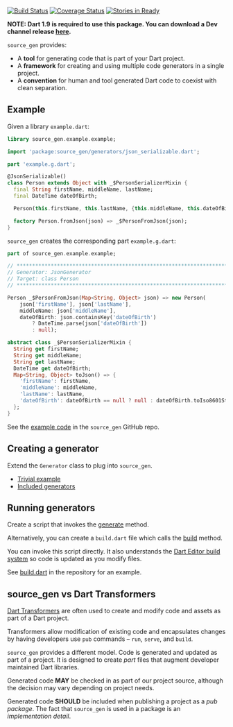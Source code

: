 [![Build Status](https://travis-ci.org/kevmoo/source_gen.dart.svg?branch=master)](https://travis-ci.org/kevmoo/source_gen.dart)
[![Coverage Status](https://coveralls.io/repos/kevmoo/source_gen.dart/badge.svg?branch=master)](https://coveralls.io/r/kevmoo/source_gen.dart?branch=master)
[![Stories in Ready](https://badge.waffle.io/kevmoo/source_gen.dart.png?label=ready&title=Ready)](https://waffle.io/kevmoo/source_gen.dart)

**NOTE: Dart 1.9 is required to use this package. You can download a Dev channel 
release [here](https://www.dartlang.org/tools/download-archive/).**

`source_gen` provides:

* A **tool** for generating code that is part of your Dart project.
* A **framework** for creating and using multiple code generators in a single
  project.
* A **convention** for human and tool generated Dart code to coexist with clean
  separation.

## Example

Given a library `example.dart`:

```dart
library source_gen.example.example;

import 'package:source_gen/generators/json_serializable.dart';

part 'example.g.dart';

@JsonSerializable()
class Person extends Object with _$PersonSerializerMixin {
  final String firstName, middleName, lastName;
  final DateTime dateOfBirth;

  Person(this.firstName, this.lastName, {this.middleName, this.dateOfBirth});

  factory Person.fromJson(json) => _$PersonFromJson(json);
}
```

`source_gen` creates the corresponding part `example.g.dart`:

```dart
part of source_gen.example.example;

// **************************************************************************
// Generator: JsonGenerator
// Target: class Person
// **************************************************************************

Person _$PersonFromJson(Map<String, Object> json) => new Person(
    json['firstName'], json['lastName'],
    middleName: json['middleName'],
    dateOfBirth: json.containsKey('dateOfBirth')
        ? DateTime.parse(json['dateOfBirth'])
        : null);

abstract class _$PersonSerializerMixin {
  String get firstName;
  String get middleName;
  String get lastName;
  DateTime get dateOfBirth;
  Map<String, Object> toJson() => {
    'firstName': firstName,
    'middleName': middleName,
    'lastName': lastName,
    'dateOfBirth': dateOfBirth == null ? null : dateOfBirth.toIso8601String()
  };
}
```

See the [example code][] in the `source_gen` GitHub repo.

## Creating a generator

Extend the `Generator` class to plug into `source_gen`.

* [Trivial example][]
* [Included generators][]

## Running generators

Create a script that invokes the [generate][] method.

Alternatively, you can create a `build.dart` file which calls the [build] 
method.

You can invoke this script directly. It also understands the 
[Dart Editor build system][] so code is updated as you modify files.

See [build.dart][] in the repository for an example.

## source_gen vs Dart Transformers
[Dart Transformers][] are often used to create and modify code and assets as part
of a Dart project.

Transformers allow modification of existing code and encapsulates changes by
having developers use `pub` commands – `run`, `serve`, and `build`.

`source_gen` provides a different model. Code is generated and updated
as part of a project. It is designed to create *part* files that augment
developer maintained Dart libraries.

Generated code **MAY** be checked in as part of our project source,
although the decision may vary depending on project needs.

Generated code **SHOULD** be included when publishing a project as a *pub
package*. The fact that `source_gen` is used in a package is an *implementation
detail*.

[Dart Transformers]: https://www.dartlang.org/tools/pub/assets-and-transformers.html
[example code]: https://github.com/kevmoo/source_gen.dart/tree/master/example
[Trivial example]: https://github.com/kevmoo/source_gen.dart/blob/master/test/src/class_comment_generator.dart
[Included generators]: https://github.com/kevmoo/source_gen.dart/tree/master/lib/generators
[build.dart]: https://github.com/kevmoo/source_gen.dart/blob/master/build.dart
[generate]: http://www.dartdocs.org/documentation/source_gen/latest/index.html#source_gen/source_gen@id_generate
[build]: http://www.dartdocs.org/documentation/source_gen/latest/index.html#source_gen/source_gen@id_build
[Dart Editor build system]: https://www.dartlang.org/tools/editor/build.html

